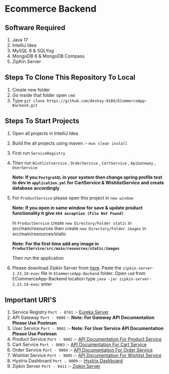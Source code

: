 # Ecommerce Backend


## Software Required

1. Java 17
2. IntelliJ Idea
3. MySQL 8 & SQLYog
4. MongoDB 6 & MongoDB Compass
5. ZipKin Server


## Steps To Clone This Repository To Local

1. Create new folder
2. Go inside that folder open `cmd` 
3. Type `git clone https://github.com/Akshay-9189/ECommerceApp-Backend.git`

 
## Steps To Start Projects

1. Open all projects in IntelliJ Idea
2. Build the all projects using maven :- `mvn clean install`
3. First run `ServiceRegistry`
4. Then run `Wishlistservice` , `OrderService` , `CartService` , `ApiGateway` , `UserService`

   **Note: If you `PostgreSQL` in your system then change spring profile test to dev in `application.yml` for CartService & WishlistService and create database accordingly**

5. For `ProductService` please open this project in `new window`

   **Note: If you open in same window for save & update product functionality it give `404 exception (File Not Found)`**

   In `ProductService` create `new Directory/Folder static` in src/main/resources then create `new Directory/Folder images` in src/main/resources/static

   **Note: For the first time add any image in `ProductService/src/main/resources/static/images`**

    Then run the application
6. Please download Zipkin Server from [here](https://zipkin.io/pages/quickstart.html). Paste the `zipkin-server-2.23.19-exec` file in `ECommerceApp-Backend` folder. Open `cmd` from ECommerceApp-Backend location type `java -jar zipkin-server-2.23.19-exec` enter


## Important URI'S 

1. Service Registry `Port - 8761` :- [Eureka Server](http://localhost:8761/)
2. API Gateway `Port - 9000` :- **Note: For Gateway API Documentation Please Use Postman**
3. User Service `Port - 9001` :- **Note: For User Service API Documentation Please Use Postman**
4. Product Service `Port - 9002` :- [API Documentation For Product Service](http://localhost:9002/swagger-ui/index.html)
5. Cart Service `Port - 9003` :- [API Documentation For Cart Service](http://localhost:9003/swagger-ui/index.html)
6. Order Service `Port - 9004` :- [API Documentation For Order Service](http://localhost:9004/swagger-ui/index.html)
7. Wishlist Service `Port - 9005` :- [API Documentation For Wishlist Service](http://localhost:9005/swagger-ui/index.html)
8. Hystrix Dashboard `Port - 9009` :- [Hystrix Dashboard](http://localhost:9009/hystrix)
9. Zipkin Server `Port - 9411` :- [Zipkin Server](http://127.0.0.1:9411/)
